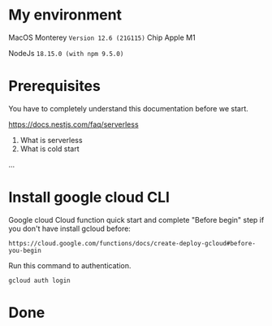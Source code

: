 # My environment

MacOS Monterey `Version 12.6 (21G115)`
Chip Apple M1

NodeJs `18.15.0 (with npm 9.5.0)`

# Prerequisites

You have to completely understand this documentation before we start.

https://docs.nestjs.com/faq/serverless

1. What is serverless
2. What is cold start

...

# Install google cloud CLI

Google cloud Cloud function quick start and complete "Before begin" step if you don't have install gcloud before:

`https://cloud.google.com/functions/docs/create-deploy-gcloud#before-you-begin`

Run this command to authentication.

`gcloud auth login`

# Done
